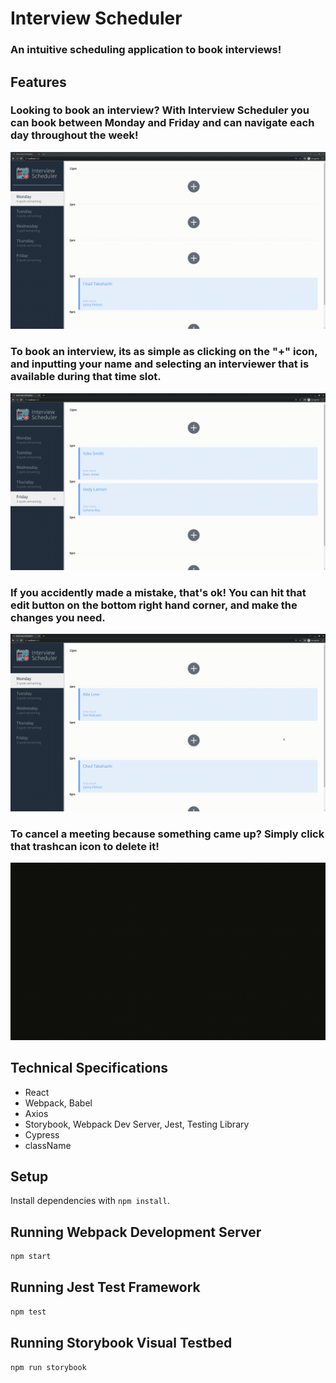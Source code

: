 # Interview Scheduler

### An intuitive scheduling application to book interviews!

## Features

### Looking to book an interview? With Interview Scheduler you can book between Monday and Friday and can navigate each day throughout the week!

!["Overview"](https://github.com/MCNLin/Scheduler/blob/main/public/gifs/overview.gif)

### To book an interview, its as simple as clicking on the "+" icon, and inputting your name and selecting an interviewer that is available during that time slot. 

!["Create"](https://github.com/MCNLin/Scheduler/blob/main/public/gifs/create.gif)

### If you accidently made a mistake, that's ok! You can hit that edit button on the bottom right hand corner, and make the changes you need.

!["Edit"](https://github.com/MCNLin/Scheduler/blob/main/public/gifs/edit.gif)

### To cancel a meeting because something came up? Simply click that trashcan icon to delete it!

!["Delete"](https://github.com/MCNLin/Scheduler/blob/main/public/gifs/delete.gif)


## Technical Specifications

* React
* Webpack, Babel
* Axios
* Storybook, Webpack Dev Server, Jest, Testing Library
* Cypress
* className

## Setup

Install dependencies with `npm install`.

## Running Webpack Development Server

```sh
npm start
```

## Running Jest Test Framework

```sh
npm test
```

## Running Storybook Visual Testbed

```sh
npm run storybook
```
